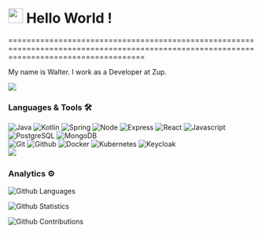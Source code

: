 <h1><img src="https://emojis.slackmojis.com/emojis/images/1531849430/4246/blob-sunglasses.gif?1531849430" width="30"/> Hello World ! </h1>
==========================================================================================================================================

My name is Walter. I work as a Developer at Zup.

![](http://estruyf-github.azurewebsites.net/api/VisitorHit?user=walteralleyz&repo=walteralleyz&countColorcountColor)

### Languages & Tools 🛠  
![Java](https://img.shields.io/badge/-Java-05122A?style=flat&color=green)&nbsp;![Kotlin](https://img.shields.io/badge/-Kotlin-05122A?style=flat&color=green)&nbsp;![Spring](https://img.shields.io/badge/-Spring-05122A?style=flat&color=green)&nbsp;![Node](https://img.shields.io/badge/-Node-05122A?style=flat&color=green)&nbsp;![Express](https://img.shields.io/badge/-Express-05122A?style=flat&color=green)&nbsp;![React](https://img.shields.io/badge/-React-05122A?style=flat&color=green)&nbsp;![Javascript](https://img.shields.io/badge/-Javascript-05122A?style=flat&color=green)&nbsp;![PostgreSQL](https://img.shields.io/badge/-PostgreSQL-05122A?style=flat&color=green)&nbsp;![MongoDB](https://img.shields.io/badge/-MongoDB-05122A?style=flat&color=green)&nbsp;  
![Git](https://img.shields.io/badge/-Git-05122A?style=flat&color=orange)&nbsp;![Github](https://img.shields.io/badge/-Github-05122A?style=flat&color=orange)&nbsp;![Docker](https://img.shields.io/badge/-Docker-05122A?style=flat&color=orange)&nbsp;![Kubernetes](https://img.shields.io/badge/-Kubernetes-05122A?style=flat&color=orange)&nbsp;![Keycloak](https://img.shields.io/badge/-Keycloak-05122A?style=flat&color=orange)&nbsp;  
![](https://img.shields.io/badge/--05122A?style=flat&color=gray)&nbsp;  


### Analytics ⚙️

![Github Languages](https://github-readme-stats.vercel.app/api/top-langs/?username=walteralleyz&layout=compact&count_private=true)

![Github Statistics](https://github-readme-stats.vercel.app/api/?username=walteralleyz&count_private=true&show_icons=true)

![Github Contributions](https://github-readme-streak-stats.herokuapp.com/?user=walteralleyz&hide_border=true)

